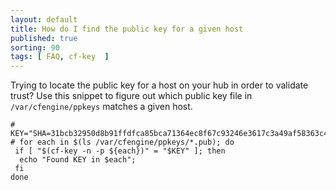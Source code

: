 ```yaml
---
layout: default
title: How do I find the public key for a given host
published: true
sorting: 90
tags: [ FAQ, cf-key  ]
---
```


Trying to locate the public key for a host on your hub in order to validate
trust? Use this snippet to figure out which public key file in
`/var/cfengine/ppkeys` matches a given host.

```console
# KEY="SHA=31bcb32950d8b91ffdfca85bca71364ec8f67c93246e3617c3a49af58363c4a1"
# for each in $(ls /var/cfengine/ppkeys/*.pub); do
 if [ "$(cf-key -n -p ${each})" = "$KEY" ]; then
  echo "Found KEY in $each";
 fi
done
```
